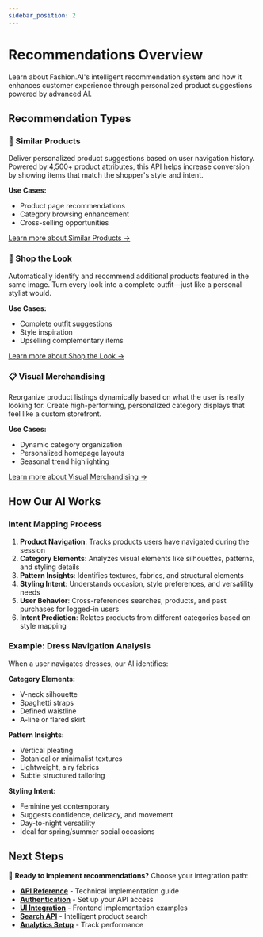 ```yaml
---
sidebar_position: 2
---
```


# Recommendations Overview

Learn about Fashion.AI's intelligent recommendation system and how it enhances customer experience through personalized product suggestions powered by advanced AI.

## Recommendation Types

### 🎯 Similar Products
Deliver personalized product suggestions based on user navigation history. Powered by 4,500+ product attributes, this API helps increase conversion by showing items that match the shopper's style and intent.

**Use Cases:**
- Product page recommendations
- Category browsing enhancement
- Cross-selling opportunities

[Learn more about Similar Products →](./api-endpoints#category-view-event)

### 👗 Shop the Look
Automatically identify and recommend additional products featured in the same image. Turn every look into a complete outfit—just like a personal stylist would.

**Use Cases:**
- Complete outfit suggestions
- Style inspiration
- Upselling complementary items

[Learn more about Shop the Look →](./api-endpoints#shop-the-look-event)

### 📋 Visual Merchandising
Reorganize product listings dynamically based on what the user is really looking for. Create high-performing, personalized category displays that feel like a custom storefront.

**Use Cases:**
- Dynamic category organization
- Personalized homepage layouts
- Seasonal trend highlighting

[Learn more about Visual Merchandising →](./api-endpoints#category-view-event)

## How Our AI Works

### Intent Mapping Process

1. **Product Navigation**: Tracks products users have navigated during the session
2. **Category Elements**: Analyzes visual elements like silhouettes, patterns, and styling details
3. **Pattern Insights**: Identifies textures, fabrics, and structural elements
4. **Styling Intent**: Understands occasion, style preferences, and versatility needs
5. **User Behavior**: Cross-references searches, products, and past purchases for logged-in users
6. **Intent Prediction**: Relates products from different categories based on style mapping

### Example: Dress Navigation Analysis

When a user navigates dresses, our AI identifies:

**Category Elements:**
- V-neck silhouette
- Spaghetti straps
- Defined waistline
- A-line or flared skirt

**Pattern Insights:**
- Vertical pleating
- Botanical or minimalist textures
- Lightweight, airy fabrics
- Subtle structured tailoring

**Styling Intent:**
- Feminine yet contemporary
- Suggests confidence, delicacy, and movement
- Day-to-night versatility
- Ideal for spring/summer social occasions

## Next Steps

🚀 **Ready to implement recommendations?** Choose your integration path:

- **[API Reference](./api-endpoints)** - Technical implementation guide
- **[Authentication](./authentication)** - Set up your API access
- **[UI Integration](./ui-integration)** - Frontend implementation examples
- **[Search API](./Search/overview)** - Intelligent product search
- **[Analytics Setup](./Analytics/google-analytics)** - Track performance